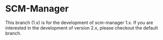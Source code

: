 # SCM-Manager

This branch (1.x) is for the development of scm-manager 1.x. If you are interested in the development of version 2.x, please checkout the default branch.